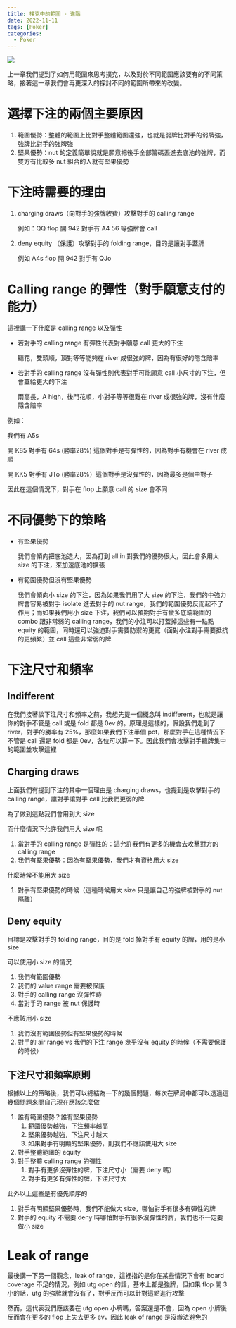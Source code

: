 ```yaml
---
title: 撲克中的範圍 - 進階
date: 2022-11-11
tags: [Poker]
categories:
  - Poker
---
```


![](/blog/assets/poker_range.png)

<!-- more -->

上一章我們提到了如何用範圍來思考撲克，以及對於不同範圍應該要有的不同策略，接著這一章我們會再更深入的探討不同的範圍所帶來的改變。

# 選擇下注的兩個主要原因

1. 範圍優勢：整體的範圍上比對手整體範圍還強，也就是弱牌比對手的弱牌強，強牌比對手的強牌強
2. 堅果優勢：nut 的定義簡單說就是願意把後手全部籌碼丟進去底池的強牌，而雙方有比較多 nut 組合的人就有堅果優勢

# 下注時需要的理由

1. charging draws（向對手的強牌收費）攻擊對手的 calling range
    
    例如：QQ flop 開 942 對手有 A4 56 等強牌會 call 
    
2. deny equity （保護）攻擊對手的 folding range，目的是讓對手蓋牌
    
    例如 A4s flop 開 942 對手有 QJo
    

# Calling range 的彈性（對手願意支付的能力）

這裡講一下什麼是 calling range 以及彈性

- 若對手的 calling range 有彈性代表對手願意 call 更大的下注
    
    聽花，雙頭順，頂對等等能夠在 river 成很強的牌，因為有很好的隱含賠率
    
- 若對手的 calling range 沒有彈性則代表對手可能願意 call 小尺寸的下注，但會蓋給更大的下注
    
    兩高長，A high，後門花順，小對子等等很難在 river 成很強的牌，沒有什麼隱含賠率
    

例如：

我們有 A5s

開 K85 對手有 64s (勝率28%) 這個對手是有彈性的，因為對手有機會在 river 成順

開 KK5 對手有 JTo (勝率28%）這個對手是沒彈性的，因為最多是個中對子

因此在這個情況下，對手在 flop 上願意 call 的 size 會不同

# 不同優勢下的策略

- 有堅果優勢
    
    我們會傾向把底池造大，因為打到 all in 對我們的優勢很大，因此會多用大 size 的下注，來加速底池的擴張
    
- 有範圍優勢但沒有堅果優勢
    
    我們會傾向小 size 的下注，因為如果我們用了大 size 的下注，我們的中強力牌會容易被對手 isolate 進去對手的 nut range，我們的範圍優勢反而起不了作用；而如果我們用小 size 下注，我們可以預期對手有蠻多底端範圍的 combo 跟非常弱的 calling range，我們的小注可以打蓋掉這些有一點點 equity 的範圍，同時還可以強迫對手需要防禦的更寬（面對小注對手需要抵抗的更頻繁）並 call 這些非常弱的牌
    

# 下注尺寸和頻率

## Indifferent

在我們接著談下注尺寸和頻率之前，我想先提一個概念叫 indifferent，也就是讓你的對手不管是 call 或是 fold 都是 0ev 的。原理是這樣的，假設我們走到了 river，對手的勝率有 25%，那麼如果我們下注半個 pot，那麼對手在這種情況下不管是 call 還是 fold 都是 0ev，各位可以算一下。因此我們會攻擊對手聽牌集中的範圍並攻擊這裡

## Charging draws

上面我們有提到下注的其中一個理由是 charging draws，也提到是攻擊對手的 calling range，讓對手讓對手 call 比我們更弱的牌

為了做到這點我們會用到大 size

而什麼情況下允許我們用大 size 呢

1. 當對手的 calling range 是彈性的：這允許我們有更多的機會去攻擊對方的 calling range
2. 我們有堅果優勢：因為有堅果優勢，我們才有資格用大 size

什麼時候不能用大 size

1. 對手有堅果優勢的時候（這種時候用大 size 只是讓自己的強牌被對手的 nut 隔離）

## Deny equity

目標是攻擊對手的 folding range，目的是 fold 掉對手有 equity 的牌，用的是小 size

可以使用小 size 的情況

1. 我們有範圍優勢
2. 我們的 value range 需要被保護
3. 對手的 calling range 沒彈性時
4. 當對手的 range 被 nut 保護時

不應該用小 size

1. 我們沒有範圍優勢但有堅果優勢的時候
2. 對手的 air range vs 我們的下注 range 幾乎沒有 equity 的時候（不需要保護的時候）

## 下注尺寸和頻率原則

根據以上的策略後，我們可以總結為一下的幾個問題，每次在牌局中都可以透過這幾個問題來問自己現在應該怎麼做

1. 誰有範圍優勢？誰有堅果優勢
    1. 範圍優勢越強，下注頻率越高
    2. 堅果優勢越強，下注尺寸越大
    3. 如果對手有明顯的堅果優勢，則我們不應該使用大 size
2. 對手整體範圍的 equity
3. 對手整體 calling range 的彈性
    1. 對手有更多沒彈性的牌，下注尺寸小（需要 deny 嗎）
    2. 對手有更多有彈性的牌，下注尺寸大

此外以上這些是有優先順序的

1. 對手有明顯堅果優勢時，我們不能做大 size，哪怕對手有很多有彈性的牌
2. 對手的 equity 不需要 deny 時哪怕對手有很多沒彈性的牌，我們也不一定要做小 size

# Leak of range

最後講一下另一個觀念，leak of range，這裡指的是你在某些情況下會有 board coverage 不足的情況，例如 utg open 的話，基本上都是強牌，但如果 flop 開 3 小的話，utg 的強牌就會沒有了，對手反而可以針對這點進行攻擊

然而，這代表我們應該要在 utg open 小牌嗎，答案還是不會，因為 open 小牌後反而會在更多的 flop 上失去更多 ev，因此 leak of range 是沒辦法避免的
